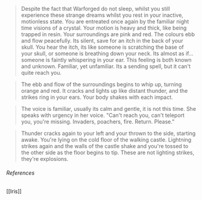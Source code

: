> Despite the fact that Warforged do not sleep, whilst you still experience these strange dreams whilst you rest in your inactive, motionless state. You are entreated once again by the familiar night time visions of a crystal. Your motion is heavy and thick, like being trapped in resin. Your surroundings are pink and red. The colours ebb and flow peacefully. Its silent, save for an itch in the back of your skull. You hear the itch, its like someone is scratching the base of your skull, or someone is breathing down your neck. Its almost as if... someone is faintly whispering in your ear. This feeling is both known and unknown. Familiar, yet unfamiliar. Its a sending spell, but it can't quite reach you.

> The ebb and flow of the surroundings begins to whip up, turning orange and red. It cracks and lights up like distant thunder, and the strikes ring in your ears. Your body shakes with each impact.

> The voice is familiar, usually its calm and gentle, it is not this time. She speaks with urgency in her voice. "Can't reach you, can't teleport you, you're missing. Invaders, poachers, fire. Return. Please."

> Thunder cracks again to your left and your thrown to the side, starting awake. You're lying on the cold floor of the walking castle. Lightning strikes again and the walls of the castle shake and you're tossed to the other side as the floor begins to tip. These are not lighting strikes, they're explosions.
###### References
[[Iris]]